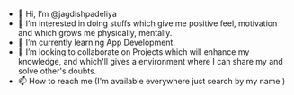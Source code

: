 - 👋 Hi, I’m @jagdishpadeliya
- 👀 I’m interested in doing stuffs which give me positive feel, motivation and which grows me physically, mentally. 
- 🌱 I’m currently learning App Development.
- 💞️ I’m looking to collaborate on Projects which will enhance my knowledge, and which'll gives a environment where I can share my and solve other's doubts. 
- 📫 How to reach me (I'm available everywhere just search by my name )

<!---
jagdishpadeliya/jagdishpadeliya is a ✨ special ✨ repository because its `README.md` (this file) appears on your GitHub profile.
You can click the Preview link to take a look at your changes.
--->
